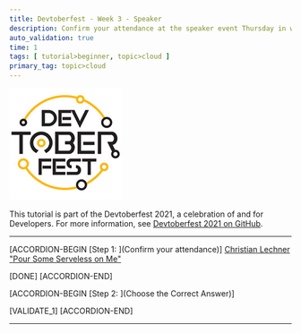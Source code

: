 ```yaml
---
title: Devtoberfest - Week 3 - Speaker
description: Confirm your attendance at the speaker event Thursday in week 3.
auto_validation: true
time: 1
tags: [ tutorial>beginner, topic>cloud ]
primary_tag: topic>cloud
---
```


![Devtoberfest](Devtoberfest.jpg)

This tutorial is part of the Devtoberfest 2021, a celebration of and for Developers. For more information, see [Devtoberfest 2021 on GitHub](https://github.com/SAP-samples/devtoberfest-2021).

---

[ACCORDION-BEGIN [Step 1: ](Confirm your attendance)]
[Christian Lechner "Pour Some Serveless on Me"](https://github.com/SAP-samples/devtoberfest-2021/tree/main/topics/Week3_Cloud_Native#christian-lechner-pour-some-serverless-on-me)

[DONE]
[ACCORDION-END]

[ACCORDION-BEGIN [Step 2: ](Choose the Correct Answer)]



[VALIDATE_1]
[ACCORDION-END]

---
